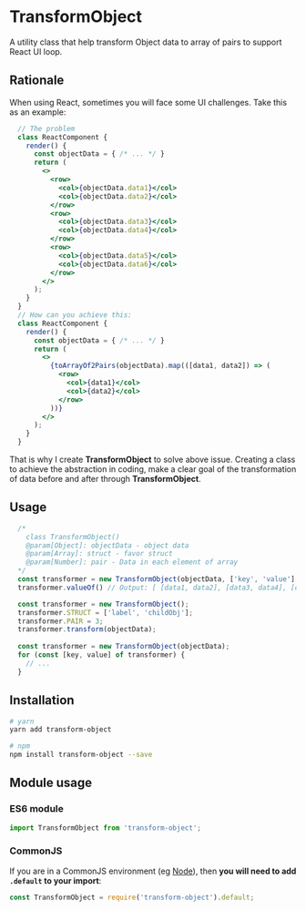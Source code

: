 # TransformObject

A utility class that help transform Object data to array of pairs to support React UI loop.

## Rationale

When using React, sometimes you will face some UI challenges. Take this as an example:

```jsx
  // The problem
  class ReactComponent {
    render() {
      const objectData = { /* ... */ }
      return (
        <>
          <row>
            <col>{objectData.data1}</col>
            <col>{objectData.data2}</col>
          </row>
          <row>
            <col>{objectData.data3}</col>
            <col>{objectData.data4}</col>
          </row>
          <row>
            <col>{objectData.data5}</col>
            <col>{objectData.data6}</col>
          </row>
        </>
      );
    }
  }
  // How can you achieve this:
  class ReactComponent {
    render() {
      const objectData = { /* ... */ }
      return (
        <>
          {toArrayOf2Pairs(objectData).map(([data1, data2]) => (
            <row>
              <col>{data1}</col>
              <col>{data2}</col>
            </row>
          ))}
        </>
      );
    }
  }
```
That is why I create **TransformObject** to solve above issue. Creating a class to achieve the abstraction in coding, make a clear goal of the transformation of data before and after through **TransformObject**.

## Usage

```js
  /*
    class TransformObject()
    @param[Object]: objectData - object data
    @param[Array]: struct - favor struct
    @param[Number]: pair - Data in each element of array
  */
  const transformer = new TransformObject(objectData, ['key', 'value'], 2);
  transformer.valueOf() // Output: [ [data1, data2], [data3, data4], [data5, data6] ]

  const transformer = new TransformObject();
  transformer.STRUCT = ['label', 'childObj'];
  transformer.PAIR = 3;
  transformer.transform(objectData);
  
  const transformer = new TransformObject(objectData);
  for (const [key, value] of transformer) {
    // ...
  }
```

## Installation

```bash
# yarn
yarn add transform-object

# npm
npm install transform-object --save
```

## Module usage

### ES6 module

```js
import TransformObject from 'transform-object';
```

### CommonJS

If you are in a CommonJS environment (eg [Node](https://nodejs.org)), then **you will need to add `.default` to your import**:

```js
const TransformObject = require('transform-object').default;
```
